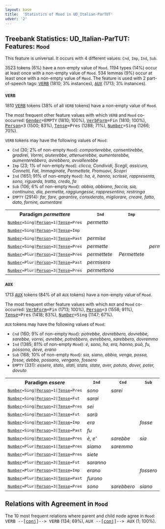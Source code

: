 ```yaml
---
layout: base
title:  'Statistics of Mood in UD_Italian-ParTUT'
udver: '2'
---
```


## Treebank Statistics: UD_Italian-ParTUT: Features: `Mood`

This feature is universal.
It occurs with 4 different values: `Cnd`, `Imp`, `Ind`, `Sub`.

3523 tokens (6%) have a non-empty value of `Mood`.
1194 types (14%) occur at least once with a non-empty value of `Mood`.
534 lemmas (9%) occur at least once with a non-empty value of `Mood`.
The feature is used with 2 part-of-speech tags: <tt><a href="it_partut-pos-VERB.html">VERB</a></tt> (1810; 3% instances), <tt><a href="it_partut-pos-AUX.html">AUX</a></tt> (1713; 3% instances).

### `VERB`

1810 <tt><a href="it_partut-pos-VERB.html">VERB</a></tt> tokens (38% of all `VERB` tokens) have a non-empty value of `Mood`.

The most frequent other feature values with which `VERB` and `Mood` co-occurred: <tt><a href="it_partut-feat-Gender.html">Gender</a></tt><tt>=EMPTY</tt> (1810; 100%), <tt><a href="it_partut-feat-VerbForm.html">VerbForm</a></tt><tt>=Fin</tt> (1810; 100%), <tt><a href="it_partut-feat-Person.html">Person</a></tt><tt>=3</tt> (1500; 83%), <tt><a href="it_partut-feat-Tense.html">Tense</a></tt><tt>=Pres</tt> (1288; 71%), <tt><a href="it_partut-feat-Number.html">Number</a></tt><tt>=Sing</tt> (1266; 70%).

`VERB` tokens may have the following values of `Mood`:

* `Cnd` (30; 2% of non-empty `Mood`): <em>comporterebbe, consentirebbe, gradirei, Vorrei, aiuterebbe, attenuerebbe, aumenterebbe, aumenterebbero, avrebbero, avvallerebbe</em>
* `Imp` (23; 1% of non-empty `Mood`): <em>clicca, Condividi, Scegli, assicura, Connetti, Fat, Immaginate, Permettete, Promuovi, Scopri</em>
* `Ind` (1651; 91% of non-empty `Mood`): <em>ha, è, hanno, scrisse, rappresenta, sono, riguarda, tratta, credo, fa</em>
* `Sub` (106; 6% of non-empty `Mood`): <em>abbia, abbiano, faccia, sia, continuino, dia, permetta, raggiungesse, rappresentino, restringa</em>
* `EMPTY` (2914): <em>far, fare, garantire, considerato, migliorare, creare, fatto, dato, fornire, aumentare</em>

<table>
  <tr><th>Paradigm <i>permettere</i></th><th><tt>Ind</tt></th><th><tt>Imp</tt></th><th><tt>Cnd</tt></th><th><tt>Sub</tt></th></tr>
  <tr><td><tt><tt><a href="it_partut-feat-Number.html">Number</a></tt><tt>=Sing</tt>|<tt><a href="it_partut-feat-Person.html">Person</a></tt><tt>=1</tt>|<tt><a href="it_partut-feat-Tense.html">Tense</a></tt><tt>=Pres</tt></tt></td><td><em>permetto</em></td><td></td><td></td><td></td></tr>
  <tr><td><tt><tt><a href="it_partut-feat-Number.html">Number</a></tt><tt>=Sing</tt>|<tt><a href="it_partut-feat-Person.html">Person</a></tt><tt>=3</tt>|<tt><a href="it_partut-feat-Tense.html">Tense</a></tt><tt>=Imp</tt></tt></td><td></td><td></td><td></td><td><em>permettesse</em></td></tr>
  <tr><td><tt><tt><a href="it_partut-feat-Number.html">Number</a></tt><tt>=Sing</tt>|<tt><a href="it_partut-feat-Person.html">Person</a></tt><tt>=3</tt>|<tt><a href="it_partut-feat-Tense.html">Tense</a></tt><tt>=Past</tt></tt></td><td><em>permise</em></td><td></td><td></td><td></td></tr>
  <tr><td><tt><tt><a href="it_partut-feat-Number.html">Number</a></tt><tt>=Sing</tt>|<tt><a href="it_partut-feat-Person.html">Person</a></tt><tt>=3</tt>|<tt><a href="it_partut-feat-Tense.html">Tense</a></tt><tt>=Pres</tt></tt></td><td><em>permette</em></td><td></td><td><em>permetterebbe</em></td><td><em>permetta</em></td></tr>
  <tr><td><tt><tt><a href="it_partut-feat-Number.html">Number</a></tt><tt>=Plur</tt>|<tt><a href="it_partut-feat-Person.html">Person</a></tt><tt>=2</tt>|<tt><a href="it_partut-feat-Tense.html">Tense</a></tt><tt>=Pres</tt></tt></td><td><em>permettete</em></td><td><em>Permettete</em></td><td></td><td></td></tr>
  <tr><td><tt><tt><a href="it_partut-feat-Number.html">Number</a></tt><tt>=Plur</tt>|<tt><a href="it_partut-feat-Person.html">Person</a></tt><tt>=3</tt>|<tt><a href="it_partut-feat-Tense.html">Tense</a></tt><tt>=Past</tt></tt></td><td><em>permisero</em></td><td></td><td></td><td></td></tr>
  <tr><td><tt><tt><a href="it_partut-feat-Number.html">Number</a></tt><tt>=Plur</tt>|<tt><a href="it_partut-feat-Person.html">Person</a></tt><tt>=3</tt>|<tt><a href="it_partut-feat-Tense.html">Tense</a></tt><tt>=Pres</tt></tt></td><td><em>permettono</em></td><td></td><td></td><td><em>permettano</em></td></tr>
</table>

### `AUX`

1713 <tt><a href="it_partut-pos-AUX.html">AUX</a></tt> tokens (84% of all `AUX` tokens) have a non-empty value of `Mood`.

The most frequent other feature values with which `AUX` and `Mood` co-occurred: <tt><a href="it_partut-feat-VerbForm.html">VerbForm</a></tt><tt>=Fin</tt> (1713; 100%), <tt><a href="it_partut-feat-Person.html">Person</a></tt><tt>=3</tt> (1558; 91%), <tt><a href="it_partut-feat-Tense.html">Tense</a></tt><tt>=Pres</tt> (1418; 83%), <tt><a href="it_partut-feat-Number.html">Number</a></tt><tt>=Sing</tt> (1147; 67%).

`AUX` tokens may have the following values of `Mood`:

* `Cnd` (160; 9% of non-empty `Mood`): <em>potrebbe, dovrebbero, dovrebbe, sarebbe, vorrei, avrebbe, potrebbero, avrebbero, sarebbero, dovremmo</em>
* `Ind` (1385; 81% of non-empty `Mood`): <em>è, sono, ha, era, hanno, può, fu, possono, deve, erano</em>
* `Sub` (168; 10% of non-empty `Mood`): <em>sia, siano, abbia, venga, possa, fosse, debba, possano, vengano, fossero</em>
* `EMPTY` (331): <em>essere, stato, stati, stata, state, aver, potuto, dover, poter, dovuto</em>

<table>
  <tr><th>Paradigm <i>essere</i></th><th><tt>Ind</tt></th><th><tt>Cnd</tt></th><th><tt>Sub</tt></th></tr>
  <tr><td><tt><tt><a href="it_partut-feat-Number.html">Number</a></tt><tt>=Sing</tt>|<tt><a href="it_partut-feat-Person.html">Person</a></tt><tt>=1</tt>|<tt><a href="it_partut-feat-Tense.html">Tense</a></tt><tt>=Pres</tt></tt></td><td><em>sono</em></td><td><em>sarei</em></td><td></td></tr>
  <tr><td><tt><tt><a href="it_partut-feat-Number.html">Number</a></tt><tt>=Sing</tt>|<tt><a href="it_partut-feat-Person.html">Person</a></tt><tt>=2</tt>|<tt><a href="it_partut-feat-Tense.html">Tense</a></tt><tt>=Fut</tt></tt></td><td><em>sarai</em></td><td></td><td></td></tr>
  <tr><td><tt><tt><a href="it_partut-feat-Number.html">Number</a></tt><tt>=Sing</tt>|<tt><a href="it_partut-feat-Person.html">Person</a></tt><tt>=2</tt>|<tt><a href="it_partut-feat-Tense.html">Tense</a></tt><tt>=Pres</tt></tt></td><td><em>sei</em></td><td></td><td></td></tr>
  <tr><td><tt><tt><a href="it_partut-feat-Number.html">Number</a></tt><tt>=Sing</tt>|<tt><a href="it_partut-feat-Person.html">Person</a></tt><tt>=3</tt>|<tt><a href="it_partut-feat-Tense.html">Tense</a></tt><tt>=Fut</tt></tt></td><td><em>sarà</em></td><td></td><td></td></tr>
  <tr><td><tt><tt><a href="it_partut-feat-Number.html">Number</a></tt><tt>=Sing</tt>|<tt><a href="it_partut-feat-Person.html">Person</a></tt><tt>=3</tt>|<tt><a href="it_partut-feat-Tense.html">Tense</a></tt><tt>=Imp</tt></tt></td><td><em>era</em></td><td></td><td><em>fosse</em></td></tr>
  <tr><td><tt><tt><a href="it_partut-feat-Number.html">Number</a></tt><tt>=Sing</tt>|<tt><a href="it_partut-feat-Person.html">Person</a></tt><tt>=3</tt>|<tt><a href="it_partut-feat-Tense.html">Tense</a></tt><tt>=Past</tt></tt></td><td><em>fu</em></td><td></td><td></td></tr>
  <tr><td><tt><tt><a href="it_partut-feat-Number.html">Number</a></tt><tt>=Sing</tt>|<tt><a href="it_partut-feat-Person.html">Person</a></tt><tt>=3</tt>|<tt><a href="it_partut-feat-Tense.html">Tense</a></tt><tt>=Pres</tt></tt></td><td><em>è, e'</em></td><td><em>sarebbe</em></td><td><em>sia</em></td></tr>
  <tr><td><tt><tt><a href="it_partut-feat-Number.html">Number</a></tt><tt>=Plur</tt>|<tt><a href="it_partut-feat-Person.html">Person</a></tt><tt>=1</tt>|<tt><a href="it_partut-feat-Tense.html">Tense</a></tt><tt>=Pres</tt></tt></td><td><em>siamo</em></td><td><em>saremmo</em></td><td></td></tr>
  <tr><td><tt><tt><a href="it_partut-feat-Number.html">Number</a></tt><tt>=Plur</tt>|<tt><a href="it_partut-feat-Person.html">Person</a></tt><tt>=2</tt>|<tt><a href="it_partut-feat-Tense.html">Tense</a></tt><tt>=Pres</tt></tt></td><td><em>siete</em></td><td></td><td></td></tr>
  <tr><td><tt><tt><a href="it_partut-feat-Number.html">Number</a></tt><tt>=Plur</tt>|<tt><a href="it_partut-feat-Person.html">Person</a></tt><tt>=3</tt>|<tt><a href="it_partut-feat-Tense.html">Tense</a></tt><tt>=Fut</tt></tt></td><td><em>saranno</em></td><td></td><td></td></tr>
  <tr><td><tt><tt><a href="it_partut-feat-Number.html">Number</a></tt><tt>=Plur</tt>|<tt><a href="it_partut-feat-Person.html">Person</a></tt><tt>=3</tt>|<tt><a href="it_partut-feat-Tense.html">Tense</a></tt><tt>=Imp</tt></tt></td><td><em>erano</em></td><td></td><td><em>fossero</em></td></tr>
  <tr><td><tt><tt><a href="it_partut-feat-Number.html">Number</a></tt><tt>=Plur</tt>|<tt><a href="it_partut-feat-Person.html">Person</a></tt><tt>=3</tt>|<tt><a href="it_partut-feat-Tense.html">Tense</a></tt><tt>=Past</tt></tt></td><td><em>furono</em></td><td></td><td></td></tr>
  <tr><td><tt><tt><a href="it_partut-feat-Number.html">Number</a></tt><tt>=Plur</tt>|<tt><a href="it_partut-feat-Person.html">Person</a></tt><tt>=3</tt>|<tt><a href="it_partut-feat-Tense.html">Tense</a></tt><tt>=Pres</tt></tt></td><td><em>sono</em></td><td><em>sarebbero</em></td><td><em>siano</em></td></tr>
</table>

## Relations with Agreement in `Mood`

The 10 most frequent relations where parent and child node agree in `Mood`:
<tt>VERB --[<tt><a href="it_partut-dep-conj.html">conj</a></tt>]--> VERB</tt> (134; 69%),
<tt>AUX --[<tt><a href="it_partut-dep-conj.html">conj</a></tt>]--> AUX</tt> (1; 100%).

